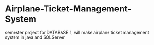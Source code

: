 # Airplane-Ticket-Management-System
semester project for DATABASE 1, will make airplane ticket management system in java and SQLServer
